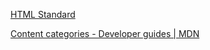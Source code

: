 [HTML Standard](https://html.spec.whatwg.org/multipage/dom.html#content-models)

[Content categories - Developer guides | MDN](https://developer.mozilla.org/en-US/docs/Web/Guide/HTML/Content_categories#Flow_content)

